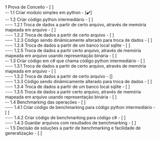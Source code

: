 1 Prova de Conceito - [ ]  
-- 1.1 Criar modulo simples em python - [:heavy_check_mark:]  
-- 1.2 Criar código python intermediário - [ ]  
---- 1.2.1 Troca de dados a partir de certo arquivo, através de memória mapeada em arquivo - [ ]  
---- 1.2.2 Troca de dados a partir de certo arquivo - [ ]  
---- 1.2.3 Código sendo dinâmicamente alterado para troca de dados - [ ]  
---- 1.2.4 Troca de dados a partir de um banco local sqlite - [ ]  
---- 1.2.5 Troca de dados a partir certo arquivo, através de memória mapeada em arquivo usando representação binária - [ ]  
-- 1.3 Criar código em c# que chama código python intermediário - [ ]  
---- 1.3.1 Troca de dados a partir de certo arquivo, através de memória mapeada em arquivo - [ ]  
---- 1.3.2 Troca de dados a partir de certo arquivo -  []  
---- 1.3.3 Código sendo dinâmicamente alterado para troca de dados - [ ]  
---- 1.3.4 Troca de dados a partir de um banco local sqlite - [ ]  
---- 1.3.5 Troca de dados a partir certo arquivo, através de memória mapeada em arquivo usando representação binária - [ ]  
-- 1.4 Benchmarking das operações - [ ]  
---- 1.4.1 Criar código de benchmarking para código python intermediário - [ ]  
---- 1.4.2 Criar código de benchmarking para código c# - [ ]   
---- 1.4.3 Guardar arquivos com resultados de benchmarking - [ ]  
-- 1.5 Decisão de soluções a partir de benchmarking e facilidade de generalização - [ ]  
